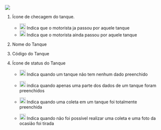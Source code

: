 <img src="https://hes-informatica.github.io/ColetaLeiteDocs/img/descricao_tanques.png" />

1. Ícone de checagem do tanque.
    - <img src='https://hes-informatica.github.io/ColetaLeiteDocs/img/check_preenchido.png' width='20px' />   Indica que o motorista ja passou por aquele tanque
    - <img src='https://hes-informatica.github.io/ColetaLeiteDocs/img/check_vazio.png' width='20px' />  Indica que o motorista ainda passou por aquele tanque

2. Nome do Tanque

3. Código do Tanque

4. Ícone de status do Tanque
   
   - <img src='https://hes-informatica.github.io/ColetaLeiteDocs/img/status_nao_coletado.png' width='20px' /> Indica quando um tanque não tem nenhum dado preenchido
   
   - <img src='https://hes-informatica.github.io/ColetaLeiteDocs/img/status_incompleto.png' width='20px' /> indica quando apenas uma parte dos dados de um tanque foram preenchidos
   
   - <img src='https://hes-informatica.github.io/ColetaLeiteDocs/img/status_ok.png' width='20px' /> Indica quando uma coleta em um tanque foi totalmente preenchida
   
   - <img src='https://hes-informatica.github.io/ColetaLeiteDocs/img/status_problema_coleta.png' width='20px' /> Indica quando não foi possível realizar uma coleta e uma foto da ocasião foi tirada

